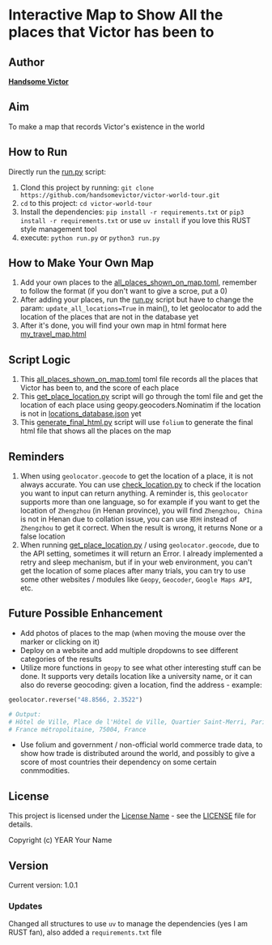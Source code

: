 # Interactive Map to Show All the places that Victor has been to

## Author

**[Handsome Victor](https://zhenning-li.com)**

## Aim

To make a map that records Victor's existence in the world

## How to Run

Directly run the [run.py](run.py) script:

1. Clond this project by running: `git clone https://github.com/handsomevictor/victor-world-tour.git`
2. `cd` to this project: `cd victor-world-tour`
3. Install the dependencies: `pip install -r requirements.txt` or `pip3 install -r requirements.txt` or use
   `uv install` if you love this RUST style management tool
4. execute: `python run.py` or `python3 run.py`

## How to Make Your Own Map

1. Add your own places to the [all_places_shown_on_map.toml](src/victor_world_tour/all_places_shown_on_map.toml),
   remember to follow the format (if you don't want to give a scroe, put a 0)
2. After adding your places, run the [run.py](run.py) script but have to change the param: `update_all_locations=True`
   in main(), to let geolocator to add the location of the places that are not in the database yet
3. After it's done, you will find your own map in html format here [my_travel_map.html](docs/my_travel_map.html)

## Script Logic

1. This [all_places_shown_on_map.toml](src/victor_world_tour/all_places_shown_on_map.toml) toml file records all the
   places that Victor has been to, and the score of each place
2. This [get_place_location.py](src/victor_world_tour/get_place_location.py) script will go through the toml file and
   get the location of each place using geopy.geocoders.Nominatim if the location is not in
   [locations_database.json](src/victor_world_tour/locations_database.json) yet
3. This [generate_final_html.py](src/victor_world_tour/generate_final_html.py) script will use `folium` to generate the
   final html file that shows all the places on the map

## Reminders

1. When using `geolocator.geocode` to get the location of a place, it is not always accurate. You can use
   [check_location.py](src/victor_world_tour/check_location.py) to check if the location you want to input can
   return anything. A reminder is, this `geolocator` supports more than one language, so for example if you want to
   get the location of `Zhengzhou` (in Henan province), you will find `Zhengzhou, China` is not in Henan due to
   collation issue, you can use `郑州` instead of `Zhengzhou` to get it correct. When the result is wrong, it returns
   None or a false location
2. When running [get_place_location.py](src/victor_world_tour/get_place_location.py) / using `geolocator.geocode`,
   due to the API setting, sometimes it will return an Error. I already implemented a retry and sleep mechanism,
   but if in your web environment, you can't get the location of some places after many trials, you can try to use
   some other websites / modules like `Geopy`, `Geocoder`, `Google Maps API`, etc.

## Future Possible Enhancement

- Add photos of places to the map (when moving the mouse over the marker or clicking on it)
- Deploy on a website and add multiple dropdowns to see different categories of the results
- Utilize more functions in `geopy` to see what other interesting stuff can be done. It supports very details location
  like a university name, or it can also do reverse geocoding: given a location, find the address - example:

```python
geolocator.reverse("48.8566, 2.3522")

# Output:
# Hôtel de Ville, Place de l'Hôtel de Ville, Quartier Saint-Merri, Paris 4e Arrondissement, Paris, Île-de-France, 
# France métropolitaine, 75004, France
```

- Use folium and government / non-official world commerce trade data, to show how trade is distributed around the world,
  and possibly to give a score of most countries their dependency on some certain conmmodities.

## License

This project is licensed under the [License Name](link-to-license) - see the [LICENSE](LICENSE) file for details.

Copyright (c) YEAR Your Name


## Version

Current version: 1.0.1

### Updates

Changed all structures to use `uv` to manage the dependencies (yes I am RUST fan), also added a `requirements.txt` file



